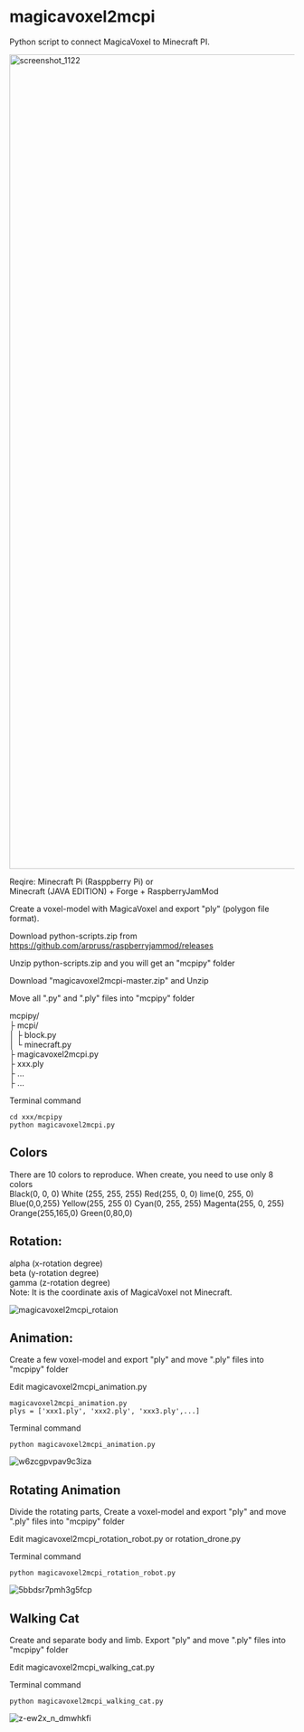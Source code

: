 # magicavoxel2mcpi

Python script to connect MagicaVoxel to Minecraft PI.

<img width="1440" alt="screenshot_1122" src="https://user-images.githubusercontent.com/33368327/44855279-ab667500-aca5-11e8-8320-a025afcab091.png">

Reqire: Minecraft Pi (Rasppberry Pi) or  
        Minecraft (JAVA EDITION) + Forge + RaspberryJamMod
        
Create a voxel-model with MagicaVoxel and export "ply" (polygon file format).

Download python-scripts.zip from    
https://github.com/arpruss/raspberryjammod/releases

Unzip python-scripts.zip and you will get an "mcpipy" folder

Download "magicavoxel2mcpi-master.zip" and Unzip

Move all ".py" and ".ply" files into "mcpipy" folder

mcpipy/  
    ├ mcpi/  
    │    ├ block.py  
    │    └ minecraft.py  
    ├ magicavoxel2mcpi.py  
    ├ xxx.ply    
    ├ ...    
    ├ ...    
    
Terminal command    

```
cd xxx/mcpipy
python magicavoxel2mcpi.py
```

## Colors
There are 10 colors to reproduce. When create, you need to use only 8 colors     
Black(0, 0, 0) White (255, 255, 255) Red(255, 0, 0) lime(0, 255, 0) Blue(0,0,255) Yellow(255, 255 0) Cyan(0, 255, 255) Magenta(255, 0, 255) Orange(255,165,0) Green(0,80,0)     

## Rotation:   
alpha (x-rotation degree)  
beta (y-rotation degree)   
gamma (z-rotation degree)    
Note: It is the coordinate axis of MagicaVoxel not Minecraft.  

![magicavoxel2mcpi_rotaion](https://user-images.githubusercontent.com/33368327/44855928-1a909900-aca7-11e8-9182-99df906f43be.jpg)

## Animation:  
Create a few voxel-model and export "ply" and move ".ply" files into "mcpipy" folder

Edit magicavoxel2mcpi_animation.py     

```
magicavoxel2mcpi_animation.py
plys = ['xxx1.ply', 'xxx2.ply', 'xxx3.ply',...]
```

Terminal command     

```
python magicavoxel2mcpi_animation.py
```

![w6zcgpvpav9c3iza](https://user-images.githubusercontent.com/33368327/44870045-05793180-acca-11e8-8d97-84c9c7cde7c2.gif)

## Rotating Animation

Divide the rotating parts, Create a voxel-model and export "ply" and move ".ply" files into "mcpipy" folder    

Edit magicavoxel2mcpi_rotation_robot.py or rotation_drone.py    

Terminal command     

```
python magicavoxel2mcpi_rotation_robot.py
```


![5bbdsr7pmh3g5fcp](https://user-images.githubusercontent.com/33368327/44958372-48314880-af1a-11e8-94f7-c198547c6eba.gif)

## Walking Cat

Create and separate body and limb. Export "ply" and move ".ply" files into "mcpipy" folder    

Edit magicavoxel2mcpi_walking_cat.py    

Terminal command     

```
python magicavoxel2mcpi_walking_cat.py
```

![z-ew2x_n_dmwhkfi](https://user-images.githubusercontent.com/33368327/45431860-77e30c00-b6e3-11e8-9c9b-9ef99bb9fdbe.gif)





